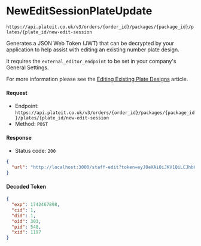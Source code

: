 # NewEditSessionPlateUpdate

`https://api.plateit.co.uk/v3/orders/{order_id}/packages/{package_id}/plates/{plate_id/new-edit-session`

Generates a JSON Web Token (JWT) that can be decrypted by your application to help assist with editing an existing number plate design.

It requires the `external_editor_endpoint` to be set in your company's General Settings.

For more information please see the [Editing Existing Plate Designs](/fundamentals/editing-existing-plate-designs.md) article.

<!-- tabs:start -->

#### **Request**

* Endpoint: `https://api.plateit.co.uk/v3/orders/{order_id}/packages/{package_id}/plates/{plate_id/new-edit-session`
* Method: `POST`

#### **Response**

* Status code: `200`

```json
{
  "url": "http://localhost:3000/staff-edit?token=eyJ0eXAiOiJKV1QiLCJhbGciOiJIUzI1NiJ9.eyJleHAiOjE3NDI0Njc4OTgsImNpZCI6MSwiZGlkIjoxLCJvaWQiOjMwMywicGlkIjo1NDgsInhpZCI6MTE5N30.ljY1mk1M3UhfHW89-PMIMhuSO-LqDoW46YiuTbiMyXQ"
}
```

#### **Decoded Token**

```json
{
  "exp": 1742467898,
  "cid": 1,
  "did": 1,
  "oid": 303,
  "pid": 548,
  "xid": 1197
}
```

<!-- tabs:end -->